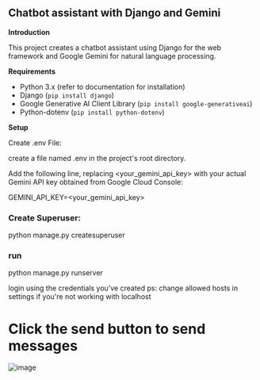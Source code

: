 ## Chatbot assistant with Django and Gemini

**Introduction**

This project creates a chatbot assistant using Django for the web framework and Google Gemini for natural language processing.

**Requirements**

* Python 3.x (refer to documentation for installation)
* Django (`pip install django`)
* Google Generative AI Client Library (`pip install google-generativeai`)
* Python-dotenv (`pip install python-dotenv`)

**Setup**

Create .env File:

create a file named .env in the project's root directory.

Add the following line, replacing <your_gemini_api_key> with your actual Gemini API key obtained from Google Cloud Console:

GEMINI_API_KEY=<your_gemini_api_key>

### Create Superuser:
python manage.py createsuperuser

### run
python manage.py runserver 

login using the credentials you've created 
ps: change allowed hosts in settings if you're not working with localhost
# Click the send button to send messages

![image](https://github.com/Fetheddine-Addad/personal_assistant/assets/91231544/4f7e5dea-32ee-4ac0-9fd7-75fd4e1a8609)
